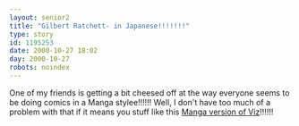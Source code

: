```yaml
---
layout: senior2
title: "Gilbert Ratchett- in Japanese!!!!!!!"
type: story
id: 1195253
date: 2000-10-27 18:02
day: 2000-10-27
robots: noindex
---
```

One of my friends is getting a bit cheesed off at the way everyone seems to be doing comics in a Manga stylee!!!!!! Well, I don't have too much of a problem with that if it means you stuff like this <a href="http://www.thinhline.com/cgi-bin/thl.pl?thl3">Manga version of Viz</a>!!!!!!
